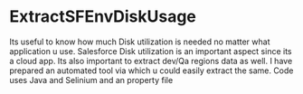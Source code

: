 # ExtractSFEnvDiskUsage
Its useful to know how much Disk utilization is needed no matter what application u use. Salesforce Disk utilization is an important aspect since its a cloud app. Its also important to extract dev/Qa regions data as well. I have prepared an automated tool via which u could easily extract the same. Code uses Java and Selinium and an property file 

